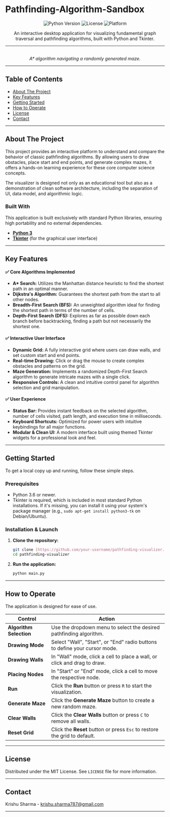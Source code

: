 # Pathfinding-Algorithm-Sandbox

<p align="center">
  <img alt="Python Version" src="https://img.shields.io/badge/python-3.9%2B-blue.svg">
  <img alt="License" src="https://img.shields.io/badge/license-MIT-green.svg">
  <img alt="Platform" src="https://img.shields.io/badge/platform-cross--platform-lightgrey.svg">
</p>

<p align="center">
  An interactive desktop application for visualizing fundamental graph traversal and pathfinding algorithms, built with Python and Tkinter.
</p>

---

<p align="center">
  
  <br>
  <em>A* algorithm navigating a randomly generated maze.</em>
</p>

---

## Table of Contents

- [About The Project](#about-the-project)
- [Key Features](#key-features)
- [Getting Started](#getting-started)
- [How to Operate](#how-to-operate)
- [License](#license)
- [Contact](#contact)

---

## About The Project

This project provides an interactive platform to understand and compare the behavior of classic pathfinding algorithms. By allowing users to draw obstacles, place start and end points, and generate complex mazes, it offers a hands-on learning experience for these core computer science concepts.

The visualizer is designed not only as an educational tool but also as a demonstration of clean software architecture, including the separation of UI, data model, and algorithmic logic.

### Built With

This application is built exclusively with standard Python libraries, ensuring high portability and no external dependencies.

* **[Python 3](https://www.python.org/)**
* **[Tkinter](https://docs.python.org/3/library/tkinter.html)** (for the graphical user interface)

---

## Key Features

#### ✅ Core Algorithms Implemented
* **A\* Search:** Utilizes the Manhattan distance heuristic to find the shortest path in an optimal manner.
* **Dijkstra's Algorithm:** Guarantees the shortest path from the start to all other nodes.
* **Breadth-First Search (BFS):** An unweighted algorithm ideal for finding the shortest path in terms of the number of cells.
* **Depth-First Search (DFS):** Explores as far as possible down each branch before backtracking, finding a path but not necessarily the shortest one.

#### ✅ Interactive User Interface
* **Dynamic Grid:** A fully interactive grid where users can draw walls, and set custom start and end points.
* **Real-time Drawing:** Click or drag the mouse to create complex obstacles and patterns on the grid.
* **Maze Generation:** Implements a randomized Depth-First Search algorithm to generate intricate mazes with a single click.
* **Responsive Controls:** A clean and intuitive control panel for algorithm selection and grid manipulation.

#### ✅ User Experience
* **Status Bar:** Provides instant feedback on the selected algorithm, number of cells visited, path length, and execution time in milliseconds.
* **Keyboard Shortcuts:** Optimized for power users with intuitive keybindings for all major functions.
* **Modular & Clean UI:** A modern interface built using themed Tkinter widgets for a professional look and feel.

---

## Getting Started

To get a local copy up and running, follow these simple steps.

### Prerequisites

-   Python 3.6 or newer.
-   Tkinter is required, which is included in most standard Python installations. If it's missing, you can install it using your system's package manager (e.g., `sudo apt-get install python3-tk` on Debian/Ubuntu).

### Installation & Launch

1.  **Clone the repository:**
    ```sh
    git clone [https://github.com/your-username/pathfinding-visualizer.git](https://github.com/your-username/pathfinding-visualizer.git)
    cd pathfinding-visualizer
    ```

2.  **Run the application:**
    ```sh
    python main.py
    ```

---

## How to Operate

The application is designed for ease of use.

| Control                 | Action                                                                   |
| ----------------------- | ------------------------------------------------------------------------ |
| **Algorithm Selection** | Use the dropdown menu to select the desired pathfinding algorithm.       |
| **Drawing Mode** | Select "Wall", "Start", or "End" radio buttons to define your cursor mode. |
| **Drawing Walls** | In "Wall" mode, click a cell to place a wall, or click and drag to draw. |
| **Placing Nodes** | In "Start" or "End" mode, click a cell to move the respective node.      |
| **Run** | Click the **Run** button or press `R` to start the visualization.          |
| **Generate Maze** | Click the **Generate Maze** button to create a new random maze.            |
| **Clear Walls** | Click the **Clear Walls** button or press `C` to remove all walls.         |
| **Reset Grid** | Click the **Reset** button or press `Esc` to restore the grid to default.  |

---

## License

Distributed under the MIT License. See `LICENSE` file for more information.

---

## Contact

Krishu Sharma - krishu.sharma787@gmail.com


---
